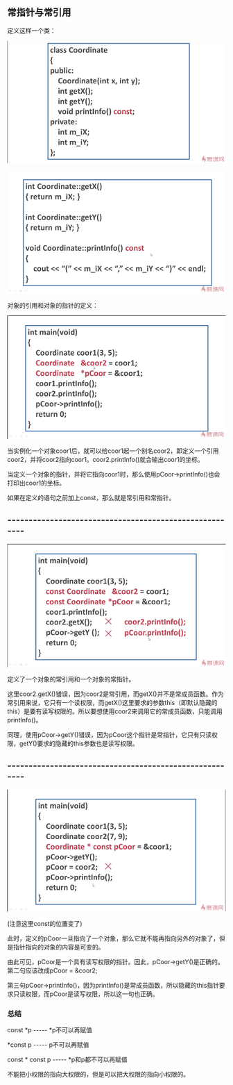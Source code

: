 ## 常指针与常引用
定义这样一个类：

![](./图1.png)

![](./图2.png)

对象的引用和对象的指针的定义：

![](./图3.png)

当实例化一个对象coor1后，就可以给coor1起一个别名coor2，即定义一个引用coor2，并将coor2指向coor1。coor2.printInfo()就会输出coor1的坐标。

当定义一个对象的指针，并将它指向coor1时，那么使用pCoor->printInfo()也会打印出coor1的坐标。

如果在定义的语句之前加上const，那么就是常引用和常指针。

## -------------------------------------------------------
![](./图4.png)

定义了一个对象的常引用和一个对象的常指针。

这里coor2.getX()错误，因为coor2是常引用，而getX()并不是常成员函数。作为常引用来说，它只有一个读权限，而getX()这里要求的参数this（即默认隐藏的this）是要有读写权限的。所以要想使用coor2来调用它的常成员函数，只能调用printInfo()。

同理，使用pCoor->getY()错误，因为pCoor这个指针是常指针，它只有只读权限，getY()要求的隐藏的this参数也是读写权限。

## -------------------------------------------------------
![](./图5.png)

(注意这里const的位置变了)

此时，定义的pCoor一旦指向了一个对象，那么它就不能再指向另外的对象了，但是指针指向的对象的内容是可变的。

由此可见，pCoor是一个具有读写权限的指针。因此，pCoor->getY()是正确的。第二句应该改成pCoor = &coor2;

第三句pCoor->printInfo()，因为printInfo()是常成员函数，所以隐藏的this指针要求只读权限，而pCoor是读写权限，所以这一句也正确。

### 总结
const *p             ----- *p不可以再赋值

*const p             -----  p不可以再赋值

const * const p   ----- *p和p都不可以再赋值

不能把小权限的指向大权限的，但是可以把大权限的指向小权限的。
